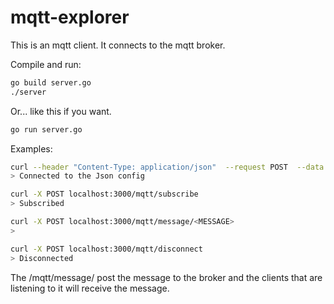 # mqtt-explorer

This is an mqtt client. It connects to the mqtt broker.

Compile and run:

```bash
go build server.go
./server
```

Or... like this if you want.

```bash
go run server.go
```

Examples:

```bash
curl --header "Content-Type: application/json"  --request POST  --data '{"Ip":"localhost","ClientId":"Jotaro","Topic":"mlem/cat"}' localhost:3000/mqtt/connect
> Connected to the Json config

curl -X POST localhost:3000/mqtt/subscribe
> Subscribed

curl -X POST localhost:3000/mqtt/message/<MESSAGE>
>

curl -X POST localhost:3000/mqtt/disconnect
> Disconnected
```

The /mqtt/message/<MESSAGE> post the message to the broker and the clients that are listening to it will receive the message.

